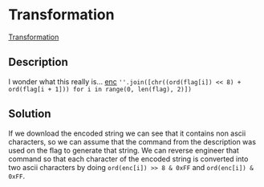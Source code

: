 # Transformation

[Transformation](https://play.picoctf.org/practice/challenge/104)

## Description

I wonder what this really is... [enc](https://mercury.picoctf.net/static/0d3145dafdc4fbcf01891912eb6c0968/enc) `''.join([chr((ord(flag[i]) << 8) + ord(flag[i + 1])) for i in range(0, len(flag), 2)])`

## Solution

If we download the encoded string we can see that it contains non ascii characters, so we can assume that the command from the description was used on the flag to generate that string. We can reverse engineer that command so that each character of the encoded string is converted into two ascii characters by doing `ord(enc[i]) >> 8 & 0xFF` and `ord(enc[i]) & 0xFF`.